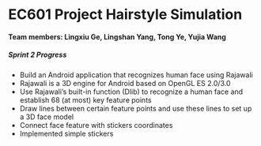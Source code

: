 
# EC601 Project Hairstyle Simulation

#### Team members: Lingxiu Ge, Lingshan Yang, Tong Ye, Yujia Wang

##### Sprint 2 Progress
- Build an Android application that recognizes human face using Rajawali
- Rajawali is a 3D engine for Android based on OpenGL ES 2.0/3.0
- Use Rajawali’s built-in function (Dlib) to recognize a human face and establish 68 (at most) key feature points
- Draw lines between certain feature points and use these lines to set up a 3D face model
- Connect face feature with stickers coordinates
- Implemented simple stickers
